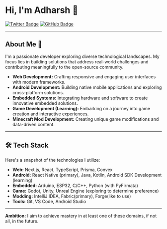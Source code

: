 # Hi, I'm Adharsh 👋

[![Twitter Badge](https://img.shields.io/badge/-@adharsh2010-000000?style=flat-square&logo=x&logoColor=white)](https://x.com/adharsh2010)
[![GitHub Badge](https://img.shields.io/badge/-adharshgamingyt-000000?style=flat-square&logo=github&logoColor=white)](https://github.com/adharshgamingyt)

---

## About Me 🚀

I'm a passionate developer exploring diverse technological landscapes. My focus lies in building solutions that address real-world challenges and contributing meaningfully to the open-source community.

* **Web Development:** Crafting responsive and engaging user interfaces with modern frameworks.
* **Android Development:** Building native mobile applications and exploring cross-platform solutions.
* **Embedded Systems:** Integrating hardware and software to create innovative embedded solutions.
* **Game Development (Learning):** Embarking on a journey into game creation and interactive experiences.
* **Minecraft Mod Development:** Creating unique game modifications and data-driven content.

---

## 🛠️ Tech Stack

Here's a snapshot of the technologies I utilize:

* **Web:** Next.js, React, TypeScript, Prisma, Convex
* **Android:** React Native (primary), Java, Kotlin, Android SDK Development (learning)
* **Embedded:** Arduino, ESP32, C/C++, Python (with PyFirmata)
* **Game:** Godot, Unity, Unreal Engine (exploring to determine preference)
* **Modding:** IntelliJ IDEA, Fabric(primary), Forge(like to use)
* **Tools:** Git, VS Code, Android Studio

---

**Ambition:** I aim to achieve mastery in at least one of these domains, if not all, in the future.
